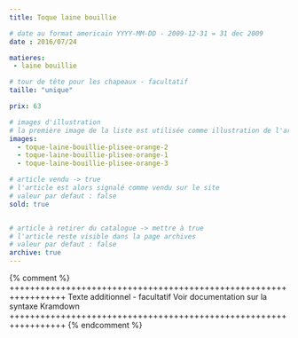 ```yaml
---
title: Toque laine bouillie

# date au format americain YYYY-MM-DD - 2009-12-31 = 31 dec 2009
date : 2016/07/24

matieres:
 - laine bouillie

# tour de tête pour les chapeaux - facultatif
taille: "unique"

prix: 63

# images d'illustration
# la première image de la liste est utilisée comme illustration de l'article dans les pages de listing.
images:
  - toque-laine-bouillie-plisee-orange-2
  - toque-laine-bouillie-plisee-orange-1
  - toque-laine-bouillie-plisee-orange-3

# article vendu -> true
# l'article est alors signalé comme vendu sur le site
# valeur par defaut : false
sold: true


# article à retirer du catalogue -> mettre à true
# l'article reste visible dans la page archives
# valeur par defaut : false
archive: true
---
```

{% comment %} +++++++++++++++++++++++++++++++++++++++++++++++++++++++++++++++++
              Texte additionnel - facultatif
              Voir documentation sur la syntaxe Kramdown
+++++++++++++++++++++++++++++++++++++++++++++++++++++++++++++++++ {% endcomment %}
